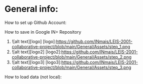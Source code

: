 
# General info:

How to set up Github Account: 

How to save in Google IN+ Repository

1. ![alt text][logo]
 [logo]:https://github.com/INmais/LEIS-2001-collaborative-project/blob/main/General/Assets/step_1.png 
2. ![alt text][logo2]
[logo2]:https://github.com/INmais/LEIS-2001-collaborative-project/blob/main/General/Assets/step_2.png 
3. ![alt text][logo3]
[logo3]:https://github.com/INmais/LEIS-2001-collaborative-project/blob/main/General/Assets/step_3.png 

How to load data (not local): 
